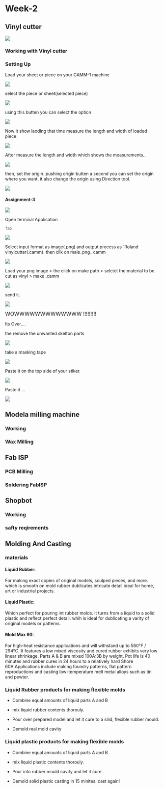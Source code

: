 # Week-2

## Vinyl cutter

![](img/vinyl_cutter/vinyl.png)


### Working with Vinyl cutter


### Setting Up

Load your sheet or piece on your CAMM-1 machine

![](img/vinyl_cutter/s1.JPG)

select the piece or sheet(selected piece)

![](img/vinyl_cutter/s2.JPG)

using this butten you can select the option

![](img/vinyl_cutter/s3.JPG)
 
 Now it show laoding that time measure the length and width of loaded piece.

![](img/vinyl_cutter/s4.JPG)
  
 After measure the length and width which shows the measurements..
 
![](img/vinyl_cutter/s5.JPG)

then, set the origin. pushing origin butten a second you can set the origin where you want, it also change the origin using Direction tool. 

![](img/vinyl_cutter/s5.JPG)




#### Assignment-3

![](img/vinyl_cutter/RoboSticker1.png)

Open terminal Application

    fab
    
![](img/vinyl_cutter/1.png)

Select input format as image(.png) and output process as `Roland vinylcutter(.camm). then clik on male_png_ camm

![](img/vinyl_cutter/2.png)

Load your png image > the click on make path > selctct the material to be cut as vinyl > make .camm

![](img/vinyl_cutter/3.png)

send it.

![](img/vinyl_cutter/4.png)


<big>WOWWWWWWWWWWWWW !!!!!!!!!</big>

Its Over....

the remove the unwanted skelton parts

![](img/vinyl_cutter/p1.JPG)

take a masking tape

![](img/vinyl_cutter/p2.JPG)

Paste it on the top side of your stiker.

![](img/vinyl_cutter/p3.JPG)

Paste it ... 

![](img/vinyl_cutter/p4.JPG)




## Modela milling machine
### Working
### Wax Milling

## Fab ISP
### PCB Milling
### Soldering FabISP

## Shopbot
### Working
### safty reqirements

## Molding And Casting
### materials

#### Liquid Rubber:

 For making exact copies of original models, sculped pieces, and more. which is smooth on mold rubber dubilcates intricate detail.ideal for home, art or industrial projects.

#### Liquid  Plastic:

 Which perfect for pouring int rubber molds. it turns from a liquid to a solid plastic and reflect perfect detail. whih is ideal for dublicating a varity of original models or patterns.

#### Mold Max 60:

 For high-heat resistance applications and will withstand up to 560°F / 294°C. It features a low mixed viscosity and cured rubber exhibits very low linear shrinkage. Parts A & B are mixed 100A:3B by weight. Pot life is 40 minutes and rubber cures in 24 hours to a relatively hard Shore 60A.Applications include making foundry patterns, flat pattern reproductions and casting low-temperature melt metal alloys such as tin and pewter.

### Liquid Rubber products for making flexible molds

* Combine equal amounts of liquid parts A and B

* mix liquid rubber contents thorouly.

* Pour over prepared model and let it cure to a silid, flexible rubber mould.

* Demold real mold cavity

### Liquid plastic products for making flexible molds

* Combine equal amounts of liquid parts A and B

* mix liquid plastic contents thorouly.

* Pour into rubber mould cavity and let it cure.

* Demold solid plastic casting in 15 minites. cast again!
